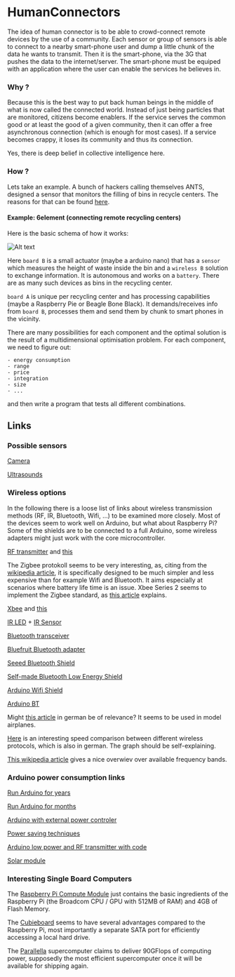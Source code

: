 HumanConnectors
===============

The idea of human connector is to be able to crowd-connect remote devices by the use of a community. Each sensor or group of sensors is able to connect to a nearby smart-phone user and dump a little chunk of the data he wants to transmit. Then it is the smart-phone, via the 3G that pushes the data to the internet/server. The smart-phone must be equiped with an application where the user can enable the services he believes in.

### Why ?

Because this is the best way to put back human beings in the middle of what is now called the connected world. Instead of just being particles that are monitored, citizens become enablers. If the service serves the common good or at least the good of a given community, then it can offer a free asynchronous connection (which is enough for most cases). If a service becomes crappy, it loses its community and thus its connection. 

Yes, there is deep belief in collective intelligence here.

### How ?

Lets take an example. A bunch of hackers calling themselves ANTS, designed a sensor that monitors the filling of bins in recycle centers. The reasons for that can be found [here](http://anthill.github.io/6element/presentation/).

#### Example: 6element (connecting remote recycling centers)

Here is the basic schema of how it works:

![Alt text](https://rawgit.com/anthill/HumanConnectors/master/img/general_schema.svg "General schema of 6element")

Here `board B` is a small actuator (maybe a arduino nano) that has a `sensor` which measures the height of waste inside the bin and a `wireless B` solution to exchange information. It is autonomous and works on a `battery`. There are as many such devices as bins in the recycling center.

`board A` is unique per recycling center and has processing capabilities (maybe a Raspberry Pie or Beagle Bone Black). It demands/receives info from `board B`, processes them and send them by chunk to smart phones in the vicinity.

There are many possibilities for each component and the optimal solution is the result of a multidimensional optimisation problem. For each component, we need to figure out:

    - energy consumption
    - range
    - price
    - integration
    - size
    - ...

and then write a program that tests all different combinations.

## Links

### Possible sensors

[Camera](http://www.arducam.com/arducam-bluetooth-module-wireless-image-system/)

[Ultrasounds](http://www.adafruit.com/products/984)


### Wireless options

In the following there is a loose list of links about wireless transmission methods (RF, IR, Bluetooth, Wifi, ...) to be examined more closely. Most of the devices seem to work well on Arduino, but what about Raspberry Pi? Some of the shields are to be connected to a full Arduino, some wireless adapters might just work with the core microcontroller.

[RF transmitter](http://ninjablocks.com/blogs/how-to/7501042-adding-rf-433mhz-to-your-arduino) and [this](http://conoroneill.net/arduino-and-raspberry-pi-communicating-over-2-4ghz-with-cheap-nrf24l01-modules/)

The Zigbee protokoll seems to be very interesting, as, citing from the [wikipedia article](http://en.wikipedia.org/wiki/ZigBee), it is specifically designed to be much simpler and less expensive than for example Wifi and Bluetooth. It aims especially at scenarios where battery life time is an issue. Xbee Series 2 seems to implement the Zigbee standard, as [this article](http://tutorial.cytron.com.my/2011/03/06/is-xbee-zigbee/) explains.

[Xbee](http://www.digi.com/fr/products/wireless/point-multipoint/xbee-series1-module) and [this](http://forum.arduino.cc/index.php?topic=59082.0;wap2)

[IR LED](http://www.adafruit.com/products/387) + [IR Sensor](http://www.adafruit.com/products/157)

[Bluetooth transceiver](http://www.instructables.com/id/Cheap-2-Way-Bluetooth-Connection-Between-Arduino-a/step3/Wiring-the-Arduino-Bluetooth-transceiver/)

[Bluefruit Bluetooth adapter](http://www.adafruit.com/product/1697)

[Seeed Bluetooth Shield](http://www.seeedstudio.com/depot/bluetooth-shield-p-866.html?cPath=132_134)

[Self-made Bluetooth Low Energy Shield](http://www.mkroll.mobi/?page_id=386)

[Arduino Wifi Shield](http://arduino.cc/en/Main/ArduinoWiFiShield)

[Arduino BT](http://arduino.cc/en/Main/ArduinoBoardBT?from=Main.ArduinoBoardBluetooth)

Might [this article](http://plischka.at/Wi.232EUR-R.html) in german be of relevance? It seems to be used in model airplanes.

[Here](http://www.handysektor.de/geraete-technik/funktechnik.html) is an interesting speed comparison between different wireless protocols, which is also in german. The graph should be self-explaining.

[This wikipedia article](http://en.wikipedia.org/wiki/Short_Range_Devices) gives a nice overwiev over available frequency bands.

### Arduino power consumption links

[Run Arduino for years](http://www.openhomeautomation.net/arduino-battery/)

[Run Arduino for months](http://hwstartup.wordpress.com/2013/03/11/how-to-run-an-arduino-on-a-9v-battery-for-weeks-or-months/)

[Arduino with external power controler](http://alanbmitchell.wordpress.com/2011/10/02/operate-arduino-for-year-from-batteries/)

[Power saving techniques](http://www.gammon.com.au/forum/?id=11497)

[Arduino low power and RF transmitter with code](https://github.com/petervojtek/diy/wiki/Arduino-with-Very-Low-Power-Consumption)

[Solar module](http://www.voltaicsystems.com/solar-arduino-guide.shtml)

### Interesting Single Board Computers

The [Raspberry Pi Compute Module](http://www.raspberrypi.org/raspberry-pi-compute-module-new-product/) just contains the basic ingredients of the Raspberry Pi (the Broadcom CPU / GPU with 512MB of RAM) and 4GB of Flash Memory.

The [Cubieboard](http://cubieboard.org/) seems to have several advantages compared to the Raspberry Pi, most importantly a separate SATA port for efficiently accessing a local hard drive.

The [Parallella](http://www.parallella.org/) supercomputer claims to deliver 90GFlops of computing power, supposedly the most efficient supercomputer once it will be available for shipping again.
